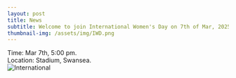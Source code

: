 ```yaml
---
layout: post
title: News
subtitle: Welcome to join International Women's Day on 7th of Mar, 2025!
thumbnail-img: /assets/img/IWD.png
---
```


<div style="text-align: justify;">
Time: Mar 7th, 5:00 pm.
</div>

<div style="text-align: justify;">
Location: Stadium, Swansea.
</div>

<img src="https://qsimeng.github.io/wimcs-site/assets/img/IWD.png" alt="International">

